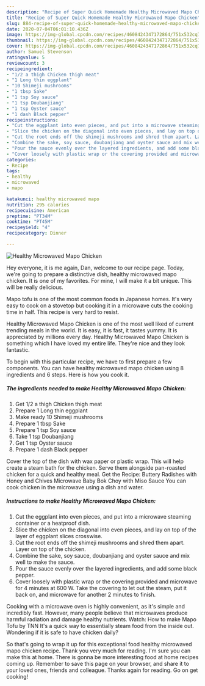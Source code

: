 ```yaml
---
description: "Recipe of Super Quick Homemade Healthy Microwaved Mapo Chicken"
title: "Recipe of Super Quick Homemade Healthy Microwaved Mapo Chicken"
slug: 884-recipe-of-super-quick-homemade-healthy-microwaved-mapo-chicken
date: 2020-07-04T06:01:10.436Z
image: https://img-global.cpcdn.com/recipes/4608424347172864/751x532cq70/healthy-microwaved-mapo-chicken-recipe-main-photo.jpg
thumbnail: https://img-global.cpcdn.com/recipes/4608424347172864/751x532cq70/healthy-microwaved-mapo-chicken-recipe-main-photo.jpg
cover: https://img-global.cpcdn.com/recipes/4608424347172864/751x532cq70/healthy-microwaved-mapo-chicken-recipe-main-photo.jpg
author: Samuel Stevenson
ratingvalue: 5
reviewcount: 3
recipeingredient:
- "1/2 a thigh Chicken thigh meat"
- "1 Long thin eggplant"
- "10 Shimeji mushrooms"
- "1 tbsp Sake"
- "1 tsp Soy sauce"
- "1 tsp Doubanjiang"
- "1 tsp Oyster sauce"
- "1 dash Black pepper"
recipeinstructions:
- "Cut the eggplant into even pieces, and put into a microwave steaming container or a heatproof dish."
- "Slice the chicken on the diagonal into even pieces, and lay on top of the layer of eggplant slices crosswise."
- "Cut the root ends off the shimeji mushrooms and shred them apart. Layer on top of the chicken."
- "Combine the sake, soy sauce, doubanjiang and oyster sauce and mix well to make the sauce."
- "Pour the sauce evenly over the layered ingredients, and add some black pepper."
- "Cover loosely with plastic wrap or the covering provided and microwave for 4 minutes at 600 W. Take the covering to let out the steam, put it back on, and microwave for another 2 minutes to finish."
categories:
- Recipe
tags:
- healthy
- microwaved
- mapo

katakunci: healthy microwaved mapo 
nutrition: 295 calories
recipecuisine: American
preptime: "PT34M"
cooktime: "PT45M"
recipeyield: "4"
recipecategory: Dinner

---
```



![Healthy Microwaved Mapo Chicken](https://img-global.cpcdn.com/recipes/4608424347172864/751x532cq70/healthy-microwaved-mapo-chicken-recipe-main-photo.jpg)

Hey everyone, it is me again, Dan, welcome to our recipe page. Today, we're going to prepare a distinctive dish, healthy microwaved mapo chicken. It is one of my favorites. For mine, I will make it a bit unique. This will be really delicious.

Mapo tofu is one of the most common foods in Japanese homes. It&#39;s very easy to cook on a stovetop but cooking it in a microwave cuts the cooking time in half. This recipe is very hard to resist.

Healthy Microwaved Mapo Chicken is one of the most well liked of current trending meals in the world. It is easy, it is fast, it tastes yummy. It is appreciated by millions every day. Healthy Microwaved Mapo Chicken is something which I have loved my entire life. They're nice and they look fantastic.


To begin with this particular recipe, we have to first prepare a few components. You can have healthy microwaved mapo chicken using 8 ingredients and 6 steps. Here is how you cook it.

<!--inarticleads1-->

##### The ingredients needed to make Healthy Microwaved Mapo Chicken:

1. Get 1/2 a thigh Chicken thigh meat
1. Prepare 1 Long thin eggplant
1. Make ready 10 Shimeji mushrooms
1. Prepare 1 tbsp Sake
1. Prepare 1 tsp Soy sauce
1. Take 1 tsp Doubanjiang
1. Get 1 tsp Oyster sauce
1. Prepare 1 dash Black pepper


Cover the top of the dish with wax paper or plastic wrap. This will help create a steam bath for the chicken. Serve them alongside pan-roasted chicken for a quick and healthy meal. Get the Recipe: Buttery Radishes with Honey and Chives Microwave Baby Bok Choy with Miso Sauce You can cook chicken in the microwave using a dish and water. 

<!--inarticleads2-->

##### Instructions to make Healthy Microwaved Mapo Chicken:

1. Cut the eggplant into even pieces, and put into a microwave steaming container or a heatproof dish.
1. Slice the chicken on the diagonal into even pieces, and lay on top of the layer of eggplant slices crosswise.
1. Cut the root ends off the shimeji mushrooms and shred them apart. Layer on top of the chicken.
1. Combine the sake, soy sauce, doubanjiang and oyster sauce and mix well to make the sauce.
1. Pour the sauce evenly over the layered ingredients, and add some black pepper.
1. Cover loosely with plastic wrap or the covering provided and microwave for 4 minutes at 600 W. Take the covering to let out the steam, put it back on, and microwave for another 2 minutes to finish.


Cooking with a microwave oven is highly convenient, as it&#39;s simple and incredibly fast. However, many people believe that microwaves produce harmful radiation and damage healthy nutrients. Watch: How to make Mapo Tofu by TNN It&#39;s a quick way to essentially steam food from the inside out. Wondering if it is safe to have chicken daily? 

So that's going to wrap it up for this exceptional food healthy microwaved mapo chicken recipe. Thank you very much for reading. I'm sure you can make this at home. There is gonna be more interesting food at home recipes coming up. Remember to save this page on your browser, and share it to your loved ones, friends and colleague. Thanks again for reading. Go on get cooking!
